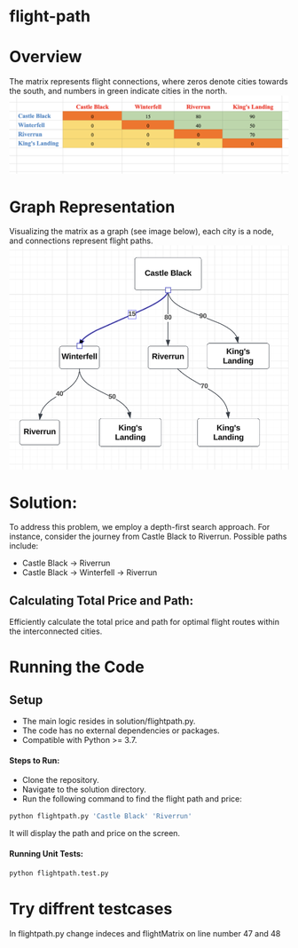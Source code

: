 # flight-path


# Overview
The matrix represents flight connections, where zeros denote cities towards the south, and numbers in green indicate cities in the north.
![Alt text](image.png)

# Graph Representation
Visualizing the matrix as a graph (see image below), each city is a node, and connections represent flight paths.
![Alt text](image-1.png)


# Solution:
To address this problem, we employ a depth-first search approach. For instance, consider the journey from Castle Black to Riverrun. Possible paths include:

- Castle Black -> Riverrun
- Castle Black -> Winterfell -> Riverrun
## Calculating Total Price and Path:
Efficiently calculate the total price and path for optimal flight routes within the interconnected cities.

# Running the Code

## Setup

- The main logic resides in solution/flightpath.py.
- The code has no external dependencies or packages.
- Compatible with Python >= 3.7.

#### Steps to Run:

- Clone the repository.
- Navigate to the solution directory.
- Run the following command to find the flight path and price:

```bash
python flightpath.py 'Castle Black' 'Riverrun'
```
It will display the path and price on the screen.

#### Running Unit Tests:

```bash
python flightpath.test.py
```

# Try diffrent testcases
In flightpath.py change indeces and flightMatrix on line number 47 and 48